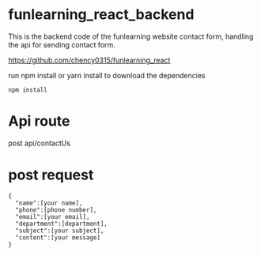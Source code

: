# funlearning_react_backend

This is the backend code of the funlearning website contact form, handling the api for sending contact form.

https://github.com/chency0315/funlearning_react

run npm install or yarn install to download the dependencies

`npm install`

# Api route
post api/contactUs 

# post request
```
{
  "name":[your name],
  "phone":[phone number],
  "email":[your email],
  "department":[department],
  "subject":[your subject],
  "content":[your message]
}
```
